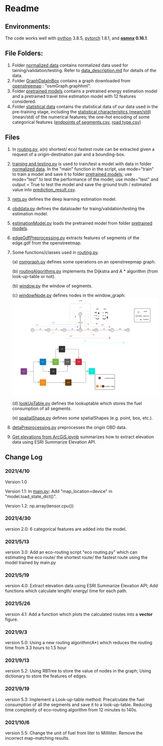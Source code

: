 # Readme

## Environments:

The code works well with [python](https://www.python.org/) 3.8.5, 
[pytorch](https://pytorch.org/) 1.8.1, 
and **[osmnx](https://github.com/gboeing/osmnx)  0.16.1**.

## File Folders:

1. Folder [normalized data](https://github.com/Trenchant-ymz/DeepLearning/tree/master/normalized%20data) 
   contains normalized data used for taining/validation/testing. 
   Refer to [data_description.md](https://github.com/Trenchant-ymz/DeepLearning/blob/master/normalized%20data/data_description.md) 
   for details of the data.
2. Folder [GraphDataInBox](https://github.com/Trenchant-ymz/DeepLearning/tree/master/GraphDataInBbox) 
   contains a graph downloaded from [openstreemap](https://www.openstreetmap.org/)
   : "osmGraph.graphhml".
3. Folder [pretrained models](https://github.com/Trenchant-ymz/DeepLearning/tree/master/pretrained%20models)
contains a pretrained energy estimation model and a pretrained travel time estimation model with 12 features considered.
4. Folder [statistical data](https://github.com/Trenchant-ymz/DeepLearning/tree/master/statistical%20data)
contains the statistical data of our data used in the pre-training stage, including the 
   [statistical characteristics (mean/std)](https://github.com/Trenchant-ymz/DeepLearning/blob/master/statistical%20data/mean_std.csv)
   (mean/std) of the numerical features; the one-hot encoding of some categorical features 
   ([endpoints of segments.csv](https://github.com/Trenchant-ymz/DeepLearning/blob/master/statistical%20data/endpoints_dictionary.csv),
   [road type.csv](https://github.com/Trenchant-ymz/DeepLearning/blob/master/statistical%20data/road_type_dictionary.csv))
   
   
## Files
1. In [routing.py](https://github.com/Trenchant-ymz/DeepLearning/blob/master/routing.py), a(n)
   shortest/ eco/ fastest route can be extracted given a request of a origin-destination pair and a bounding-box.
2. [training and testing.py](https://github.com/Trenchant-ymz/DeepLearning/blob/master/training%20and%20testing.py) 
   is used to train/test a model with data in 
   folder [normalized data](https://github.com/Trenchant-ymz/DeepLearning/tree/master/normalized%20data).
   In the "main" function in the script, use mode="train" to train a model and save it to 
   folder [pretrained models](https://github.com/Trenchant-ymz/DeepLearning/tree/master/pretrained%20models);
   use mode="test" to test the performance of the model;
   use mode="test" and output = True to test the model and save the ground truth / estimated value into 
   [prediction_result.csv](https://github.com/Trenchant-ymz/DeepLearning/blob/master/prediction_result.csv).
3. [nets.py](https://github.com/Trenchant-ymz/DeepLearning/blob/master/nets.py) defines the deep learning estimation model.
4. [obddata.py](https://github.com/Trenchant-ymz/DeepLearning/blob/master/obddata.py) defines the dataloader for 
   traing/validation/testing the estimation model.
5. [estimationModel.py](https://github.com/Trenchant-ymz/DeepLearning/blob/master/estimationModel.py)
   loads the pretrained model from folder [pretrained models](https://github.com/Trenchant-ymz/DeepLearning/tree/master/pretrained%20models). 
6. [edgeGdfPreprocessing.py](https://github.com/Trenchant-ymz/DeepLearning/blob/master/edgeGdfPreprocessing.py)
   extracts features of segments of the edge.gdf from the openstreetmap.
   
7. Some functions/classes used in [routing.py](https://github.com/Trenchant-ymz/DeepLearning/blob/master/routing.py).
   
   (a) [osmgraph.py](https://github.com/Trenchant-ymz/DeepLearning/blob/master/osmgraph.py) defines some operations on an openstreepmap graph.
   
   (b) [routingAlgorithms.py](https://github.com/Trenchant-ymz/DeepLearning/blob/master/routingAlgorithms.py) 
   implements the Dijkstra and A * algorithm (from look-up-table or not).
   
   (b) [window.py](https://github.com/Trenchant-ymz/DeepLearning/blob/master/window.py) the window of segments.

   (c) [windowNode.py](https://github.com/Trenchant-ymz/DeepLearning/blob/master/windowNode.py) defines nodes in the window_graph:
   ![window graph](https://github.com/Trenchant-ymz/DeepLearning/blob/master/results/windowGraph.png)
   
   (d) [lookUpTable.py](https://github.com/Trenchant-ymz/DeepLearning/blob/master/lookUpTable.py) defines the lookuptable which stores the fuel consumption of all segments.

   (e) [spaitalShape.py](https://github.com/Trenchant-ymz/DeepLearning/blob/master/spaitalShape.py) defines some spatialShapes (e.g. point, box, etc.).
   
7. [detaPreprocessing.py](https://github.com/Trenchant-ymz/DeepLearning/blob/master/dataPreprocessing.py) preprocesses the origin OBD data.

8. [Get elevations from ArcGiS.ipynb](https://github.com/Trenchant-ymz/DeepLearning/blob/master/Get%20elevations%20from%20ArcGIS%20summarize%20elevation.ipynb) summarizes how to extract elevation data using ESRI Summarize Elevation API.

Change Log
-----

### 2021/4/10
Version 1.0

Version 1.1: In [main.py](https://github.com/Trenchant-ymz/DeepLearning/blob/master/main.py): Add "map_location=device" in "model.load_state_dict()".

Version 1.2: np.array(tensor.cpu())

### 2021/4/30
version 2.0: 6 categorical features are added into the model.

### 2021/5/13
version 3.0: Add an eco-routing script "eco routing.py" which can 
estimating the eco route/ the shortest route/ the fastest route using the model trained by main.py

### 2021/5/19
version 4.0: Extract elevation data using ESRI Summarize Elevation API; Add functions which calculate length/ energy/ time for each path.

### 2021/5/26
version 4.1: Add a function which plots the calculated routes into a **vector** figure.

### 2021/9/3
version 5.0: Using a new routing algorithm(A*) which reduces the routing time from 3.3 hours to 1.5 hour 

### 2021/9/13
version 5.2: Using RBTree to store the value of nodes in the graph; Using dictionary to store the features of edges.

### 2021/9/19
version 5.3: Implement a Look-up-table method: Precalculate the fuel consumption of all the segments and save it to a look-up-table. 
Reducing time complexity of eco-routing algorithm from 12 minutes to 140s.

### 2021/10/6
version 5.5: Change the unit of fuel from liter to Milliliter. Remove the incorrect map-matching results.